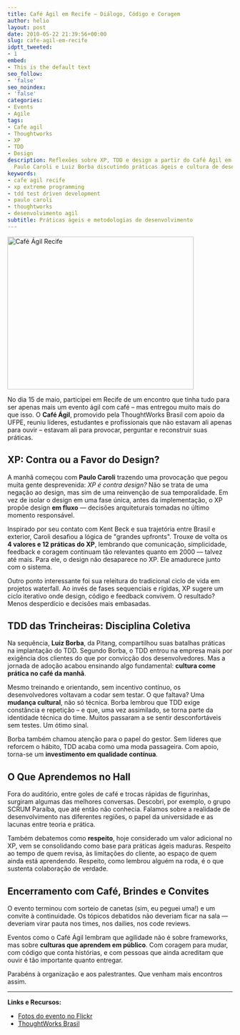 ```yaml
---
title: Café Ágil em Recife – Diálogo, Código e Coragem
author: helio
layout: post
date: 2010-05-22 21:39:56+00:00
slug: cafe-agil-em-recife
idptt_tweeted:
- 1
embed:
- This is the default text
seo_follow:
- 'false'
seo_noindex:
- 'false'
categories:
- Events
- Agile
tags:
- Cafe agil
- Thoughtworks
- XP
- TDD
- Design
description: Reflexões sobre XP, TDD e design a partir do Café Ágil em Recife, com
  Paulo Caroli e Luiz Borba discutindo práticas ágeis e cultura de desenvolvimento.
keywords:
- cafe agil recife
- xp extreme programming
- tdd test driven development
- paulo caroli
- thoughtworks
- desenvolvimento agil
subtitle: Práticas ágeis e metodologias de desenvolvimento
---
```


[<img class="aligncenter size-full wp-image-199" src="/uploads/2010/05/DSC04067.jpg" alt="Café Ágil Recife" width="417" height="342" srcset="/uploads/2010/05/DSC04067.jpg 417w, /uploads/2010/05/DSC04067-300x246.jpg 300w" sizes="(max-width: 417px) 100vw, 417px" />][2]

No dia 15 de maio, participei em Recife de um encontro que tinha tudo para ser apenas mais um evento ágil com café – mas entregou muito mais do que isso. O **Café Ágil**, promovido pela ThoughtWorks Brasil com apoio da UFPE, reuniu líderes, estudantes e profissionais que não estavam ali apenas para ouvir – estavam ali para provocar, perguntar e reconstruir suas práticas.

## XP: Contra ou a Favor do Design?

A manhã começou com **Paulo Caroli** trazendo uma provocação que pegou muita gente desprevenida: _XP é contra design?_ Não se trata de uma negação ao design, mas sim de uma reinvenção de sua temporalidade. Em vez de isolar o design em uma fase única, antes da implementação, o XP propõe design **em fluxo** — decisões arquiteturais tomadas no último momento responsável.

Inspirado por seu contato com Kent Beck e sua trajetória entre Brasil e exterior, Caroli desafiou a lógica de "grandes upfronts". Trouxe de volta os **4 valores e 12 práticas do XP**, lembrando que comunicação, simplicidade, feedback e coragem continuam tão relevantes quanto em 2000 — talvez até mais. Para ele, o design não desaparece no XP. Ele amadurece junto com o sistema.

Outro ponto interessante foi sua releitura do tradicional ciclo de vida em projetos waterfall. Ao invés de fases sequenciais e rígidas, XP sugere um ciclo iterativo onde design, código e feedback convivem. O resultado? Menos desperdício e decisões mais embasadas.

## TDD das Trincheiras: Disciplina Coletiva

Na sequência, **Luiz Borba**, da Pitang, compartilhou suas batalhas práticas na implantação do TDD. Segundo Borba, o TDD entrou na empresa mais por exigência dos clientes do que por convicção dos desenvolvedores. Mas a jornada de adoção acabou ensinando algo fundamental: **cultura come prática no café da manhã**.

Mesmo treinando e orientando, sem incentivo contínuo, os desenvolvedores voltavam a codar sem testar. O que faltava? Uma **mudança cultural**, não só técnica. Borba lembrou que TDD exige constância e repetição – e que, uma vez assimilado, se torna parte da identidade técnica do time. Muitos passaram a se sentir desconfortáveis sem testes. Um ótimo sinal.

Borba também chamou atenção para o papel do gestor. Sem líderes que reforcem o hábito, TDD acaba como uma moda passageira. Com apoio, torna-se um **investimento em qualidade contínua**.

## O Que Aprendemos no Hall

Fora do auditório, entre goles de café e trocas rápidas de figurinhas, surgiram algumas das melhores conversas. Descobri, por exemplo, o grupo SCRUM Paraíba, que até então não conhecia. Falamos sobre a realidade de desenvolvimento nas diferentes regiões, o papel da universidade e as lacunas entre teoria e prática.

Também debatemos como **respeito**, hoje considerado um valor adicional no XP, vem se consolidando como base para práticas ágeis maduras. Respeito ao tempo de quem revisa, às limitações do cliente, ao espaço de quem ainda está aprendendo. Respeito, como lembrou alguém na roda, é o que sustenta colaboração de verdade.

## Encerramento com Café, Brindes e Convites

O evento terminou com sorteio de canetas (sim, eu peguei uma!) e um convite à continuidade. Os tópicos debatidos não deveriam ficar na sala — deveriam virar pauta nos times, nos dailies, nos code reviews.

Eventos como o Café Ágil lembram que agilidade não é sobre frameworks, mas sobre **culturas que aprendem em público**. Com coragem para mudar, com código que conta histórias, e com pessoas que ainda acreditam que ouvir é tão importante quanto entregar.

Parabéns à organização e aos palestrantes. Que venham mais encontros assim.

---

**Links e Recursos:**

- [Fotos do evento no Flickr](http://www.flickr.com/photos/heliomedeiros/sets/72157623961656217/with/4617934563/)
- [ThoughtWorks Brasil](http://www.thoughtworks.com/developer-porto-alegre)

[2]: /uploads/2010/05/DSC04067.jpg
